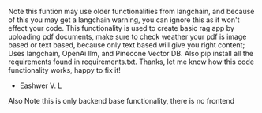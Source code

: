 Note this funtion may use older functionalities from langchain, and because of this you may get a langchain warning, you can ignore this as it won't effect your code. 
This functionality is used to create basic rag app by uploading pdf documents, make sure to check weather your pdf is image based or text based, because only text based will give you right content; 
 Uses langchain, OpenAi llm, and Pinecone Vector DB. 
Also pip install all the requirements found in requirements.txt. Thanks, let me know how this code functionality works, happy to fix it! 
- Eashwer V. L 

Also Note this is only backend base functionality, there is no frontend 
